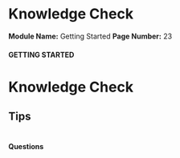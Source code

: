 <!--
 // Platform: Academy
// URL: https://academy.hackthebox.com/module/77/section/859
// Platform Version: V1
// Module ID: 77
// Module Name: Getting Started
// Module Difficulty: Fundamental
// Section ID: 859
// Section Title: Knowledge Check
// Page Title: Hack The Box - Academy
// Page Number: 23
-->

# Knowledge Check

**Module Name:** Getting Started **Page Number:** 23

#### 

#### GETTING STARTED

# Knowledge Check

## Tips

# 

# 

#### Questions

####